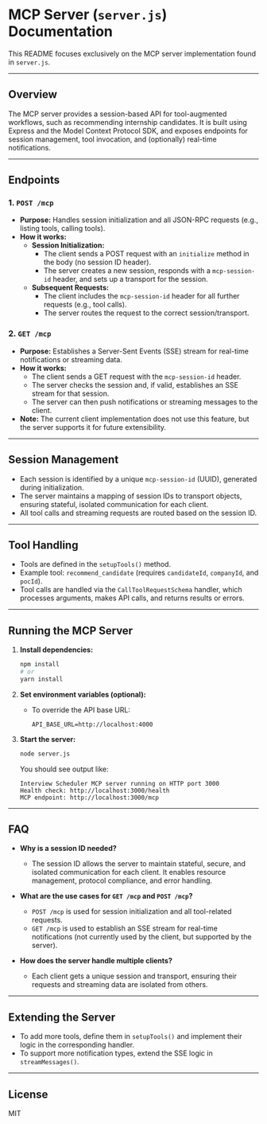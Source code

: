 # MCP Server (`server.js`) Documentation

This README focuses exclusively on the MCP server implementation found in `server.js`.

---

## Overview

The MCP server provides a session-based API for tool-augmented workflows, such as recommending internship candidates. It is built using Express and the Model Context Protocol SDK, and exposes endpoints for session management, tool invocation, and (optionally) real-time notifications.

---

## Endpoints

### 1. `POST /mcp`

- **Purpose:** Handles session initialization and all JSON-RPC requests (e.g., listing tools, calling tools).
- **How it works:**
  - **Session Initialization:**
    - The client sends a POST request with an `initialize` method in the body (no session ID header).
    - The server creates a new session, responds with a `mcp-session-id` header, and sets up a transport for the session.
  - **Subsequent Requests:**
    - The client includes the `mcp-session-id` header for all further requests (e.g., tool calls).
    - The server routes the request to the correct session/transport.

### 2. `GET /mcp`

- **Purpose:** Establishes a Server-Sent Events (SSE) stream for real-time notifications or streaming data.
- **How it works:**
  - The client sends a GET request with the `mcp-session-id` header.
  - The server checks the session and, if valid, establishes an SSE stream for that session.
  - The server can then push notifications or streaming messages to the client.
- **Note:** The current client implementation does not use this feature, but the server supports it for future extensibility.

---

## Session Management

- Each session is identified by a unique `mcp-session-id` (UUID), generated during initialization.
- The server maintains a mapping of session IDs to transport objects, ensuring stateful, isolated communication for each client.
- All tool calls and streaming requests are routed based on the session ID.

---

## Tool Handling

- Tools are defined in the `setupTools()` method.
- Example tool: `recommend_candidate` (requires `candidateId`, `companyId`, and `pocId`).
- Tool calls are handled via the `CallToolRequestSchema` handler, which processes arguments, makes API calls, and returns results or errors.

---

## Running the MCP Server

1. **Install dependencies:**

   ```bash
   npm install
   # or
   yarn install
   ```

2. **Set environment variables (optional):**

   - To override the API base URL:
     ```
     API_BASE_URL=http://localhost:4000
     ```

3. **Start the server:**
   ```bash
   node server.js
   ```
   You should see output like:
   ```
   Interview Scheduler MCP server running on HTTP port 3000
   Health check: http://localhost:3000/health
   MCP endpoint: http://localhost:3000/mcp
   ```

---

## FAQ

- **Why is a session ID needed?**

  - The session ID allows the server to maintain stateful, secure, and isolated communication for each client. It enables resource management, protocol compliance, and error handling.

- **What are the use cases for `GET /mcp` and `POST /mcp`?**

  - `POST /mcp` is used for session initialization and all tool-related requests.
  - `GET /mcp` is used to establish an SSE stream for real-time notifications (not currently used by the client, but supported by the server).

- **How does the server handle multiple clients?**
  - Each client gets a unique session and transport, ensuring their requests and streaming data are isolated from others.

---

## Extending the Server

- To add more tools, define them in `setupTools()` and implement their logic in the corresponding handler.
- To support more notification types, extend the SSE logic in `streamMessages()`.

---

## License

MIT
